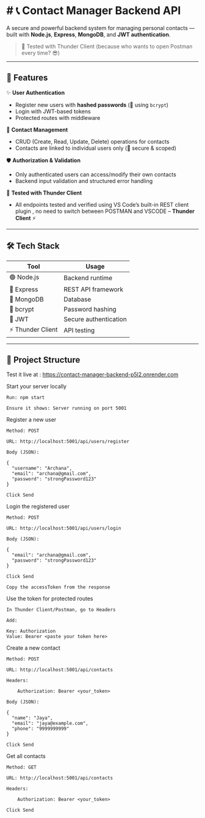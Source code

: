 # # 📞 Contact Manager Backend API

A secure and powerful backend system for managing personal contacts — built with **Node.js**, **Express**, **MongoDB**, and **JWT authentication**. 

> 💬 Tested with Thunder Client (because who wants to open Postman every time? 😎)

---

## 🚀 Features

✨ **User Authentication**
- Register new users with **hashed passwords** (🔐 using `bcrypt`)
- Login with JWT-based tokens
- Protected routes with middleware

📇 **Contact Management**
- CRUD (Create, Read, Update, Delete) operations for contacts
- Contacts are linked to individual users only (🔐 secure & scoped)

🛡️ **Authorization & Validation**
- Only authenticated users can access/modify their own contacts
- Backend input validation and structured error handling

🧪 **Tested with Thunder Client**
- All endpoints tested and verified using VS Code’s built-in REST client plugin , no need to switch between POSTMAN and VSCODE – **Thunder Client** ⚡

---

## 🛠️ Tech Stack

| Tool | Usage |
|------|-------|
| 🟢 Node.js | Backend runtime |
| 🚀 Express | REST API framework |
| 🍃 MongoDB | Database |
| 🔐 bcrypt | Password hashing |
| 🪪 JWT | Secure authentication |
| ⚡ Thunder Client | API testing |

---

## 📁 Project Structure

Test it live at : https://contact-manager-backend-p5l2.onrender.com

Start your server locally

    Run: npm start

    Ensure it shows: Server running on port 5001

Register a new user

    Method: POST

    URL: http://localhost:5001/api/users/register

    Body (JSON):

    {
      "username": "Archana",
      "email": "archana@gmail.com",
      "password": "strongPassword123"
    }

    Click Send

Login the registered user

    Method: POST

    URL: http://localhost:5001/api/users/login

    Body (JSON):

    {
      "email": "archana@gmail.com",
      "password": "strongPassword123"
    }

    Click Send

    Copy the accessToken from the response

Use the token for protected routes

    In Thunder Client/Postman, go to Headers

    Add:

    Key: Authorization
    Value: Bearer <paste your token here>

Create a new contact

    Method: POST

    URL: http://localhost:5001/api/contacts

    Headers:

        Authorization: Bearer <your_token>

    Body (JSON):

    {
      "name": "Jaya",
      "email": "jaya@example.com",
      "phone": "9999999999"
    }

    Click Send

Get all contacts

    Method: GET

    URL: http://localhost:5001/api/contacts

    Headers:

        Authorization: Bearer <your_token>

    Click Send
